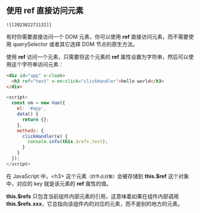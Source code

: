 ## 使用 ref 直接访问元素 

```dynamic-embed
![[202302271132]]
```

有时你需要直接访问一个 DOM 元素，你可以使用 **ref** 直接访问元素，而不需要使用 querySelector 或者其它选择 DOM 节点的原生方法。

使用 **ref** 访问一个元素，只需要将这个元素的 **ref** 属性设置为字符串，然后可以使用这个字符串访问元素：

``` html
<div id="app" v-cloak>
  <h3 ref="test" v-on:click="clickHandler">hello world</h3>
</div>
```

```js
<script>
  const vm = new Vue({
    el: '#app',
    data() {
      return {};
    },
    methods: {
      clickHandler(e) {
        console.info(this.$refs.test);
      }
    }
  });
</script>
```

在 JavaScript 中，\<h3\> 这个元素<small>（的节点对象）</small>会被存储到 **this.\$ref** 这个对象中，对应的 key 就是该元素的 **ref** 属性的值。 

**this.\$refs** 只包含当前组件内部元素的引用，这意味着如果在组件内部调用 **this.\$refs.xxx**，它总指向该组件内的对应的元素，而不是别的地方的元素。



